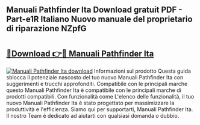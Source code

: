 ## Manuali Pathfinder Ita Download gratuit PDF - Part-e1R Italiano Nuovo manuale del proprietario di riparazione NZpfG

# <h2><a href="http://dfcb1e.blite.top/?on=Manuali+Pathfinder+Ita">🔗Download 👉🔴 Manuali Pathfinder Ita</a></h2>

[![Manuali Pathfinder Ita download](https://i.imgur.com/lujVjoI.png)](http://dfcb1e.blite.top/?on=Manuali+Pathfinder+Ita)
Informazioni sul prodotto Questa guida sblocca il potenziale nascosto del tuo nuovo Manuali Pathfinder Ita con suggerimenti e trucchi approfonditi. Compatibile con le principali marche questo Manuali Pathfinder Ita è compatibile con le principali marche di prodotti compatibili. Con funzionalità come L'elenco delle funzionalità, il tuo nuovo Manuali Pathfinder Ita è stato progettato per massimizzare la produttività e l'efficienza. Siamo qui per supportarti, Manuali Pathfinder Ita. Il nostro Team è dedicato ad aiutarti con qualsiasi domanda o dubbio.
